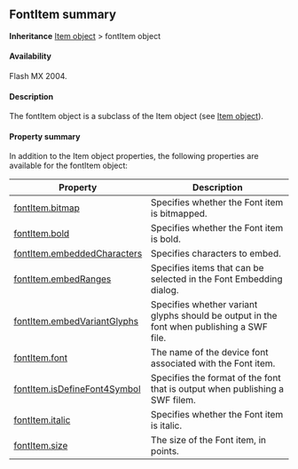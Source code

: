 ## FontItem summary

**Inheritance** [Item object](../Item_object/item_summary.md) > fontItem object

#### Availability

Flash MX 2004.

#### Description

The fontItem object is a subclass of the Item object (see [Item object](../Item_object/item_summary.md)).

#### Property summary

In addition to the Item object properties, the following properties are available for the fontItem object:

| **Property** | **Description** |
| --- | --- |
| [fontItem.bitmap](../fontItem_object/fontItem.md) | Specifies whether the Font item is bitmapped. |
| [fontItem.bold](../fontItem_object/fontIte1.md) | Specifies whether the Font item is bold. |
| [fontItem.embeddedCharacters](../fontItem_object/fontIte2.md) | Specifies characters to embed. |
| [fontItem.embedRanges](../fontItem_object/fontIte3.md) | Specifies items that can be selected in the Font Embedding dialog. |
| [fontItem.embedVariantGlyphs](../fontItem_object/fontIte4.md) | Specifies whether variant glyphs should be output in the font when publishing a SWF file. |
| [fontItem.font](../fontItem_object/fontIte5.md) | The name of the device font associated with the Font item. |
| [fontItem.isDefineFont4Symbol](../fontItem_object/fontIte6.md) | Specifies the format of the font that is output when publishing a SWF filem. |
| [fontItem.italic](../fontItem_object/fontIte7.md) | Specifies whether the Font item is italic. |
| [fontItem.size](../fontItem_object/fontIte8.md) | The size of the Font item, in points. |
